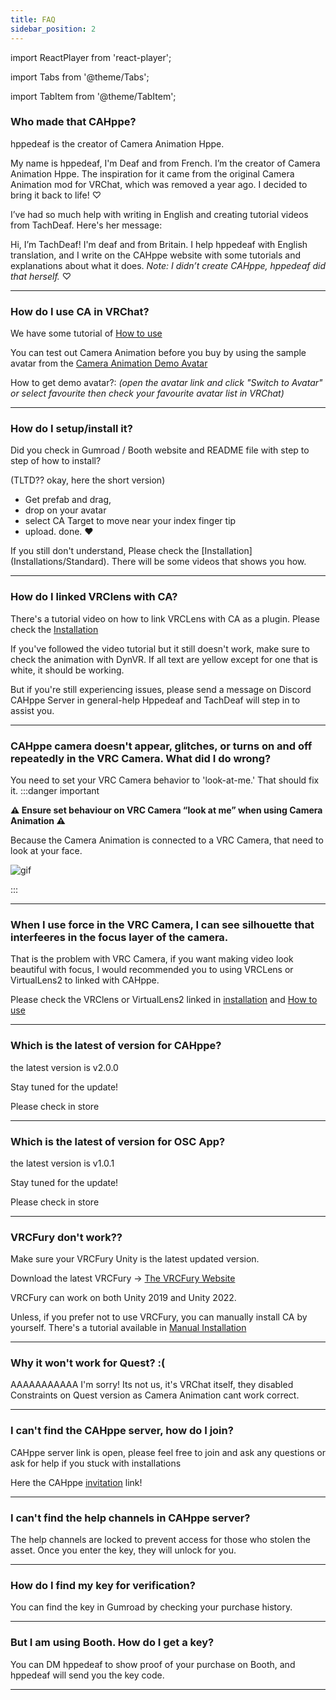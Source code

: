 ```yaml
---
title: FAQ
sidebar_position: 2
---
```


import ReactPlayer from 'react-player';

import Tabs from '@theme/Tabs';

import TabItem from '@theme/TabItem';

### Who made that CAHppe?
hppedeaf is the creator of Camera Animation Hppe.

My name is hppedeaf, I'm Deaf and from French. I’m the creator of Camera Animation Hppe. The inspiration for it came from the original Camera Animation mod for VRChat, which was removed a year ago. I decided to bring it back to life! ♡

I’ve had so much help with writing in English and creating tutorial videos from TachDeaf. Here's her message:

Hi, I’m TachDeaf! I'm deaf and from Britain. I help hppedeaf with English translation, and I write on the CAHppe website with some tutorials and explanations about what it does. _Note: I didn’t create CAHppe, hppedeaf did that herself._ ♡

<!-- VIDEO SHOW WHO YOU ARE HERE -->

<ReactPlayer playing controls url=''/>


___

### How do I use CA in VRChat?
We have some tutorial of [How to use](How%20To%20Use/Standard)

You can test out Camera Animation before you buy by using the sample avatar from the [Camera Animation Demo Avatar](https://vrchat.com/home/avatar/avtr_89e2b4e1-7a6a-4dbc-9c06-dfef99ec0472)

How to get demo avatar?: _(open the avatar link and click "Switch to Avatar" or select favourite then check your favourite avatar list in VRChat)_

___

### How do I setup/install it?
Did you check in Gumroad / Booth website and README file with step to step of how to install? <p></p>
(TLTD?? okay, here the short version)
- Get prefab and drag,
- drop on your avatar
- select CA Target to move near your index finger tip
- upload. done. ❤️

<p></p>If you still don't understand, Please check the [Installation](Installations/Standard). There will be some videos that shows you how.

___

### How do I linked VRClens with CA?
There's a tutorial video on how to link VRCLens with CA as a plugin. Please check the [Installation](Installations/With%20VRCLens)

If you've followed the video tutorial but it still doesn't work, make sure to check the animation with DynVR. If all text are yellow except for one that is white, it should be working.

But if you're still experiencing issues, please send a message on Discord CAHppe Server in ⁠general-help Hppedeaf and TachDeaf will step in to assist you.

___

### CAHppe camera doesn't appear, glitches, or turns on and off repeatedly in the VRC Camera. What did I do wrong?
You need to set your VRC Camera behavior to 'look-at-me.' That should fix it.
:::danger important

**⚠️ Ensure set behaviour on VRC Camera “look at me” when using Camera Animation ⚠️**

Because the Camera Animation is connected to a VRC Camera, that need to look at your face.

![gif](@site/static/img/LookAtMeBehaviour.webp)

:::

___

### When I use force in the VRC Camera, I can see silhouette that interfeeres in the focus layer of the camera.
That is the problem with VRC Camera, if you want making video look beautiful with focus, I would recommended you to using VRCLens or VirtualLens2 to linked with CAHppe.

Please check the VRClens or VirtualLens2 linked in [installation](Installations/With%20VRCLens) and [How to use](How%20To%20Use/VRCLens)

___

### Which is the latest of version for CAHppe?
the latest version is v2.0.0

Stay tuned for the update! 

Please check in ⁠store

___

### Which is the latest of version for OSC App?
the latest version is v1.0.1

Stay tuned for the update! 

Please check in ⁠store

___

### VRCFury don't work??
Make sure your VRCFury Unity is the latest updated version.

Download the latest VRCFury -> [The VRCFury Website](https://vrcfury.com/download)

VRCFury can work on both Unity 2019 and Unity 2022.

Unless, if you prefer not to use VRCFury, you can manually install CA by yourself. There's a tutorial available in [Manual Installation](Manual%20Installation/Standard)

___

### Why it won't work for Quest? :(
AAAAAAAAAAA I'm sorry! Its not us, it's VRChat itself, they disabled Constraints on Quest version as Camera Animation cant work correct.
<!--Might will updated will work for Quest version with VRC Constraints?-->

___

### I can't find the CAHppe server, how do I join?
CAHppe server link is open, please feel free to join and ask any questions or ask for help if you stuck with installations

Here the CAHppe [invitation](https://discord.gg/KFPUU3pEKg) link!

___

### I can't find the help channels in CAHppe server?
The help channels are locked to prevent access for those who stolen the asset. Once you enter the key, they will unlock for you.

___

### How do I find my key for verification?
You can find the key in Gumroad by checking your purchase history.

___

### But I am using Booth. How do I get a key?
You can DM hppedeaf to show proof of your purchase on Booth, and hppedeaf will send you the key code. 

___